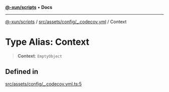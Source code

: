 [**@-xun/scripts**](../../../../../README.md) • **Docs**

***

[@-xun/scripts](../../../../../README.md) / [src/assets/config/\_.codecov.yml](../README.md) / Context

# Type Alias: Context

> **Context**: `EmptyObject`

## Defined in

[src/assets/config/\_.codecov.yml.ts:5](https://github.com/Xunnamius/xscripts/blob/4fd96d6123f1ac889c89848efd750e2454f43e43/src/assets/config/_.codecov.yml.ts#L5)
